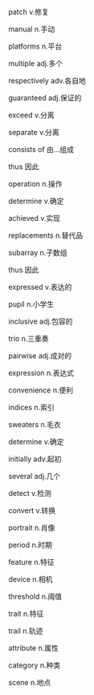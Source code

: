 patch v.修复

manual n.手动

platforms n.平台

multiple adj.多个

respectively adv.各自地

guaranteed  adj.保证的

exceed v.分离

separate v.分离

consists of 由...组成

thus 因此

operation n.操作

determine  v.确定

achieved v.实现

replacements n.替代品

subarray n.子数组

thus  因此

expressed v.表达的 

pupil n.小学生

inclusive adj.包容的

trio n.三重奏

pairwise  adj.成对的

expression n.表达式

convenience  n.便利

indices n.索引

sweaters n.毛衣

determine v.确定

initially adv.起初

several adj.几个

detect v.检测

convert v.转换

portrait n.肖像

period n.时期

feature n.特征

device n.相机

threshold n.阈值

trait n.特征

trail n.轨迹

attribute n.属性

category n.种类

scene n.地点
